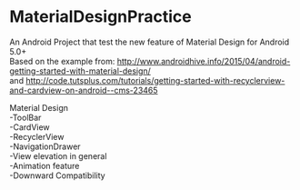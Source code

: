 # MaterialDesignPractice
An Android Project that test the new feature of Material Design for Android 5.0+ <br/>
Based on the example from: http://www.androidhive.info/2015/04/android-getting-started-with-material-design/ <br/>
and http://code.tutsplus.com/tutorials/getting-started-with-recyclerview-and-cardview-on-android--cms-23465 <br/>

  Material Design<br/>
    -ToolBar<br/>
    -CardView<br/>
    -RecyclerView<br/>
    -NavigationDrawer<br/>
    -View elevation in general<br/>
    -Animation feature<br/>
    -Downward Compatibility<br/> 
